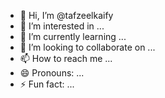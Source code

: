 - 👋 Hi, I’m @tafzeelkaify
- 👀 I’m interested in ...
- 🌱 I’m currently learning ...
- 💞️ I’m looking to collaborate on ...
- 📫 How to reach me ...
- 😄 Pronouns: ...
- ⚡ Fun fact: ...

<!---
tafzeelkaify/tafzeelkaify is a ✨ special ✨ repository because its `README.md` (this file) appears on your GitHub profile.
You can click the Preview link to take a look at your changes.
--->
